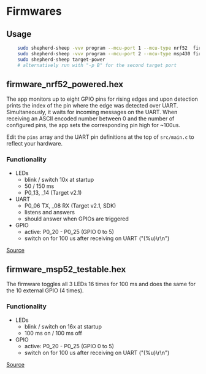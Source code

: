 # Firmwares

## Usage

```Bash
	sudo shepherd-sheep -vvv program --mcu-port 1 --mcu-type nrf52  firmware_nrf52_testable.hex
	sudo shepherd-sheep -vvv program --mcu-port 2 --mcu-type msp430 firmware_msp430_testable.hex
	sudo shepherd-sheep target-power
	# alternatively run with "-p B" for the second target port
```


## firmware_nrf52_powered.hex

The app monitors up to eight GPIO pins for rising edges and upon detection prints the index of the pin where the edge was detected over UART. Simultaneously, it waits for incoming messages on the UART. When receiving an ASCII encoded number between 0 and the number of configured pins, the app sets the corresponding pin high for ~100us.

Edit the `pins` array and the UART pin definitions at the top of `src/main.c` to reflect your hardware.

### Functionality

- LEDs
	- blink / switch 10x at startup
	- 50 / 150 ms
	- P0_13, _14 (Target v2.1)
- UART
	- P0_06 TX, _08 RX (Target v2.1, SDK)
	- listens and answers
	- should answer when GPIOs are triggered
- GPIO
	- active: P0_20 - P0_25 (GPIO 0 to 5)
	- switch on for 100 us after receiving on UART ("(%u)\r\n")

[Source](https://github.com/orgua/shepherd-targets/tree/main/nrf52_testable)

## firmware_msp52_testable.hex

The firmware toggles all 3 LEDs 16 times for 100 ms and does the same for the 10 external GPIO (4 times).

### Functionality

- LEDs
    - blink / switch on 16x at startup
    - 100 ms on / 100 ms off
- GPIO
    - active: P0_20 - P0_25 (GPIO 0 to 5)
    - switch on for 100 us after receiving on UART ("(%u)\r\n")

[Source](https://github.com/orgua/shepherd-targets/tree/main/msp430_testable)

